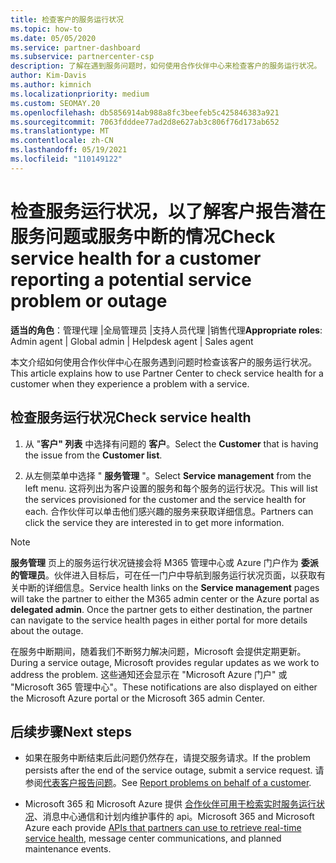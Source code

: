 ```yaml
---
title: 检查客户的服务运行状况
ms.topic: how-to
ms.date: 05/05/2020
ms.service: partner-dashboard
ms.subservice: partnercenter-csp
description: 了解在遇到服务问题时，如何使用合作伙伴中心来检查客户的服务运行状况。
author: Kim-Davis
ms.author: kimnich
ms.localizationpriority: medium
ms.custom: SEOMAY.20
ms.openlocfilehash: db5856914ab988a8fc3beefeb5c425846383a921
ms.sourcegitcommit: 7063fdddee77ad2d8e627ab3c806f76d173ab652
ms.translationtype: MT
ms.contentlocale: zh-CN
ms.lasthandoff: 05/19/2021
ms.locfileid: "110149122"
---
```

# <a name="check-service-health-for-a-customer-reporting-a-potential-service-problem-or-outage"></a><span data-ttu-id="824d9-103">检查服务运行状况，以了解客户报告潜在服务问题或服务中断的情况</span><span class="sxs-lookup"><span data-stu-id="824d9-103">Check service health for a customer reporting a potential service problem or outage</span></span>

<span data-ttu-id="824d9-104">**适当的角色**：管理代理 |全局管理员 |支持人员代理 |销售代理</span><span class="sxs-lookup"><span data-stu-id="824d9-104">**Appropriate roles**: Admin agent | Global admin | Helpdesk agent | Sales agent</span></span>

<span data-ttu-id="824d9-105">本文介绍如何使用合作伙伴中心在服务遇到问题时检查该客户的服务运行状况。</span><span class="sxs-lookup"><span data-stu-id="824d9-105">This article explains how to use Partner Center to check service health for a customer when they experience a problem with a service.</span></span> 

## <a name="check-service-health"></a><span data-ttu-id="824d9-106">检查服务运行状况</span><span class="sxs-lookup"><span data-stu-id="824d9-106">Check service health</span></span>

1. <span data-ttu-id="824d9-107">从 "**客户" 列表** 中选择有问题的 **客户**。</span><span class="sxs-lookup"><span data-stu-id="824d9-107">Select the **Customer** that is having the issue from the **Customer list**.</span></span>

2. <span data-ttu-id="824d9-108">从左侧菜单中选择 " **服务管理** "。</span><span class="sxs-lookup"><span data-stu-id="824d9-108">Select **Service management** from the left menu.</span></span> <span data-ttu-id="824d9-109">这将列出为客户设置的服务和每个服务的运行状况。</span><span class="sxs-lookup"><span data-stu-id="824d9-109">This will list the services provisioned for the customer and the service health for each.</span></span> <span data-ttu-id="824d9-110">合作伙伴可以单击他们感兴趣的服务来获取详细信息。</span><span class="sxs-lookup"><span data-stu-id="824d9-110">Partners can click the service they are interested in to get more information.</span></span> 

>[!NOTE] 
> <span data-ttu-id="824d9-111">**服务管理** 页上的服务运行状况链接会将 M365 管理中心或 Azure 门户作为 **委派的管理员**。伙伴进入目标后，可在任一门户中导航到服务运行状况页面，以获取有关中断的详细信息。</span><span class="sxs-lookup"><span data-stu-id="824d9-111">Service health links on the **Service management** pages will take the partner to either the M365 admin center or the Azure portal as **delegated admin**. Once the partner gets to either destination, the partner can navigate to the service health pages in either portal for more details about the outage.</span></span>
 
<span data-ttu-id="824d9-112">在服务中断期间，随着我们不断努力解决问题，Microsoft 会提供定期更新。</span><span class="sxs-lookup"><span data-stu-id="824d9-112">During a service outage, Microsoft provides regular updates as we work to address the problem.</span></span> <span data-ttu-id="824d9-113">这些通知还会显示在 "Microsoft Azure 门户" 或 "Microsoft 365 管理中心"。</span><span class="sxs-lookup"><span data-stu-id="824d9-113">These notifications are also displayed on either the Microsoft Azure portal or the Microsoft 365 admin Center.</span></span>

## <a name="next-steps"></a><span data-ttu-id="824d9-114">后续步骤</span><span class="sxs-lookup"><span data-stu-id="824d9-114">Next steps</span></span> 

- <span data-ttu-id="824d9-115">如果在服务中断结束后此问题仍然存在，请提交服务请求。</span><span class="sxs-lookup"><span data-stu-id="824d9-115">If the problem persists after the end of the service outage, submit a service request.</span></span> <span data-ttu-id="824d9-116">请参阅[代表客户报告问题](report-problems-on-behalf-of-a-customer.md)。</span><span class="sxs-lookup"><span data-stu-id="824d9-116">See [Report problems on behalf of a customer](report-problems-on-behalf-of-a-customer.md).</span></span>

- <span data-ttu-id="824d9-117">Microsoft 365 和 Microsoft Azure 提供 [合作伙伴可用于检索实时服务运行状况](get-automated-service-notifications-with-our-apis.md)、消息中心通信和计划内维护事件的 api。</span><span class="sxs-lookup"><span data-stu-id="824d9-117">Microsoft 365 and Microsoft Azure each provide [APIs that partners can use to retrieve real-time service health](get-automated-service-notifications-with-our-apis.md), message center communications, and planned maintenance events.</span></span>

 

